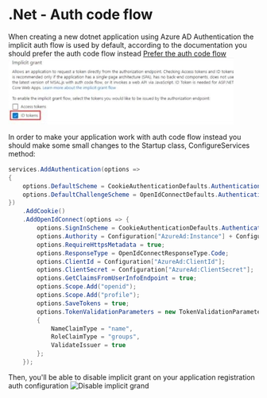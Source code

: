 # .Net - Auth code flow 

When creating a new dotnet application using Azure AD Authentication the implicit auth flow is used by default, according to the documentation you should prefer the auth code flow instead [Prefer the auth code flow](https://docs.microsoft.com/en-us/azure/active-directory/develop/v2-oauth2-implicit-grant-flow#prefer-the-auth-code-flow) 
![By default Implicit Grant is preferred](https://raw.githubusercontent.com/juligu/authcodenetcore/master/doc/images/implicitG1.jpg)

In order to make your application work with auth code flow instead you should make some small changes to the Startup class, ConfigureServices method:
```c#
services.AddAuthentication(options =>
{
    options.DefaultScheme = CookieAuthenticationDefaults.AuthenticationScheme;
    options.DefaultChallengeScheme = OpenIdConnectDefaults.AuthenticationScheme;
})
    .AddCookie()
    .AddOpenIdConnect(options => {
        options.SignInScheme = CookieAuthenticationDefaults.AuthenticationScheme;
        options.Authority = Configuration["AzureAd:Instance"] + Configuration["AzureAd:TenantId"];
        options.RequireHttpsMetadata = true;
        options.ResponseType = OpenIdConnectResponseType.Code;
        options.ClientId = Configuration["AzureAd:ClientId"];
        options.ClientSecret = Configuration["AzureAd:ClientSecret"];
        options.GetClaimsFromUserInfoEndpoint = true;
        options.Scope.Add("openid");
        options.Scope.Add("profile");
        options.SaveTokens = true;
        options.TokenValidationParameters = new TokenValidationParameters
        {
            NameClaimType = "name",
            RoleClaimType = "groups",
            ValidateIssuer = true
        };
    });
``` 

Then, you'll be able to disable implicit grant on your application registration auth configuration
![Disable implicit grand](https://raw.githubusercontent.com/juligu/authcodenetcore/master/doc/images/implicitG2.jpg)

